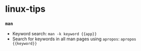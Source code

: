 # linux-tips

### `man`
- Keyword search: `man -k keyword {{app}}`
- Search for keywords in all man pages using `apropos`: `apropos {{keyword}}`
